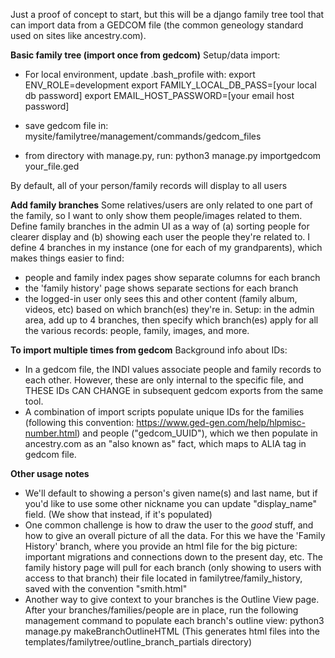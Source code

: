 
Just a proof of concept to start, but this will be a django family tree tool that can import data from a GEDCOM file (the 
common geneology standard used on sites like ancestry.com). 

**Basic family tree (import once from gedcom)**
Setup/data import: 
- For local environment, update .bash_profile with: 
export ENV_ROLE=development
export FAMILY_LOCAL_DB_PASS=[your local db password]
export EMAIL_HOST_PASSWORD=[your email host password]

- save gedcom file in: mysite/familytree/management/commands/gedcom_files
- from directory with manage.py, run: python3 manage.py importgedcom your_file.ged

By default, all of your person/family records will display to all users

**Add family branches**
Some relatives/users are only related to one part of the family, so I want to only show them people/images related to them.
Define family branches in the admin UI as a way of (a) sorting people for clearer display and (b) showing each user the people 
they're related to. I define 4 branches in my instance (one for each of my grandparents), which makes things easier to find: 
- people and family index pages show separate columns for each branch
- the 'family history' page shows separate sections for each branch
- the logged-in user only sees this and other content (family album, videos, etc) based on which branch(es) they're in.
Setup: in the admin area, add up to 4 branches, then specify which branch(es) apply for all the various records: 
people, family, images, and more. 


**To import multiple times from gedcom**
Background info about IDs: 
- In a gedcom file, the INDI values associate people and family records to each other. However, these are only internal 
to the specific file, and THESE IDs CAN CHANGE in subsequent gedcom exports from the same tool. 
- A combination of import scripts populate unique IDs for the families (following this convention: https://www.ged-gen.com/help/hlpmisc-number.html)
 and people ("gedcom_UUID"), which we then populate
in ancestry.com as an "also known as" fact, which maps to ALIA tag in gedcom file. 

**Other usage notes**
- We'll default to showing a person's given name(s) and last name, but if you'd like to use some other nickname you can 
update "display_name" field. (We show that instead, if it's populated) 
- One common challenge is how to draw the user to the *good* stuff, and how to give an overall picture of all the data. 
For this we have the 'Family History' branch, where you provide an html file for the big picture: important migrations
and connections down to the present day, etc. The family history page will pull for each branch (only showing to users 
with access to that branch) their file located in familytree/family_history, saved with the convention "smith.html"
- Another way to give context to your branches is the Outline View page. After your branches/families/people are in place, 
run the following management command to populate each branch's outline view: python3 manage.py makeBranchOutlineHTML
(This generates html files into the templates/familytree/outline_branch_partials directory)